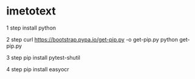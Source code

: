# imetotext
1 step 
  install python



2 step
  curl https://bootstrap.pypa.io/get-pip.py -o get-pip.py
  python get-pip.py

3 step
  pip install pytest-shutil

4 step
  pip install easyocr

